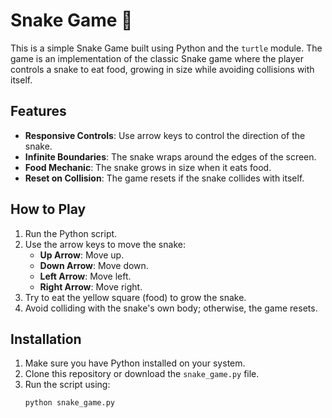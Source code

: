 # Snake Game 🐍

This is a simple Snake Game built using Python and the `turtle` module. The game is an implementation of the classic Snake game where the player controls a snake to eat food, growing in size while avoiding collisions with itself.

## Features
- **Responsive Controls**: Use arrow keys to control the direction of the snake.
- **Infinite Boundaries**: The snake wraps around the edges of the screen.
- **Food Mechanic**: The snake grows in size when it eats food.
- **Reset on Collision**: The game resets if the snake collides with itself.

## How to Play
1. Run the Python script.
2. Use the arrow keys to move the snake:
   - **Up Arrow**: Move up.
   - **Down Arrow**: Move down.
   - **Left Arrow**: Move left.
   - **Right Arrow**: Move right.
3. Try to eat the yellow square (food) to grow the snake.
4. Avoid colliding with the snake's own body; otherwise, the game resets.

## Installation
1. Make sure you have Python installed on your system.
2. Clone this repository or download the `snake_game.py` file.
3. Run the script using:
   ```bash
   python snake_game.py
